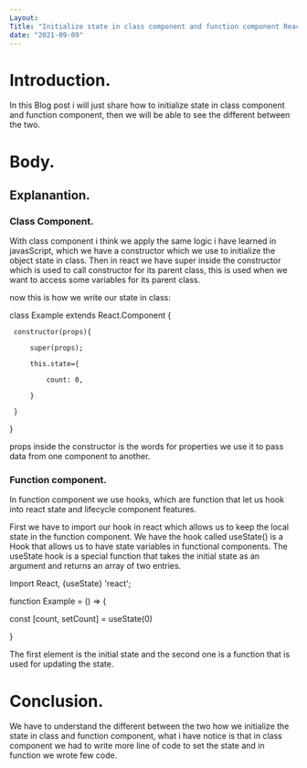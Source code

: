 ```yaml
---
Layout: 
Title: "Initialize state in class component and function component React."
date: "2021-09-09"
---
```


# Introduction.
 
 In this Blog post i will just share how to initialize state in class component and function component, then we will be able to see the different between the two.

 # Body.

 ## Explanantion.

 ### Class Component.

 With class component i think we apply the same logic i have learned in javasScript, which we have a constructor which we use to initialize the object state in class. Then in react we have super inside the constructor which is used to call constructor for its parent class, this is used when we want to access some variables for its parent class.

 now this is how we write our state in class:

 class Example extends React.Component {

     constructor(props){

         super(props);

         this.state={

             count: 0,

         }

     }

 }

 props inside the constructor is the words for properties we use it to pass data from one component to another.

 ### Function component.

 In function component we use hooks, which are function that let us hook into react state and lifecycle component features.

First we have to import our hook in react which allows us to keep the local state in the function component. We have the hook called useState() is a Hook that allows us to have state variables in functional components. 
The useState hook is a special function that takes the initial state as an argument and returns an array of two entries.

Import React, {useState} 'react';

function Example = () => {

const [count, setCount] = useState(0)

}

The first element is the initial state and the second one is a function that is used for updating the state.


# Conclusion.

We have to understand the different between the two how we initialize the state in class and function component, what i have notice is that in class component we had to write more line of code to set the state and in function we wrote few code.

